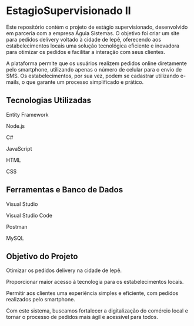 # EstagioSupervisionado II

Este repositório contém o projeto de estágio supervisionado, desenvolvido em parceria com a empresa Águia Sistemas. O objetivo foi criar um site para pedidos delivery voltado à cidade de Iepê, oferecendo aos estabelecimentos locais uma solução tecnológica eficiente e inovadora para otimizar os pedidos e facilitar a interação com seus clientes.

A plataforma permite que os usuários realizem pedidos online diretamente pelo smartphone, utilizando apenas o número de celular para o envio de SMS. Os estabelecimentos, por sua vez, podem se cadastrar utilizando e-mails, o que garante um processo simplificado e prático.

## Tecnologias Utilizadas

Entity Framework

Node.js

C#

JavaScript

HTML

CSS

## Ferramentas e Banco de Dados

Visual Studio

Visual Studio Code

Postman

MySQL

## Objetivo do Projeto
Otimizar os pedidos delivery na cidade de Iepê.

Proporcionar maior acesso à tecnologia para os estabelecimentos locais.

Permitir aos clientes uma experiência simples e eficiente, com pedidos realizados pelo smartphone.

Com este sistema, buscamos fortalecer a digitalização do comércio local e tornar o processo de pedidos mais ágil e acessível para todos.
